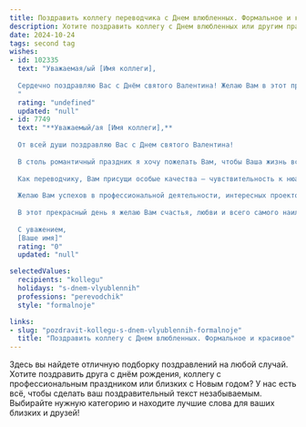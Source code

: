```yaml
---
title: Поздравить коллегу переводчика с Днем влюбленных. Формальное и красивое
description: Хотите поздравить коллегу с Днем влюбленных или другим праздником? Наш ИИ создаст незабываемое поздравление, а вы обязательно выделитесь среди других.  
date: 2024-10-24
tags: second tag
wishes:
- id: 102335
  text: "Уважаемая/ый [Имя коллеги],
  
  Сердечно поздравляю Вас с Днём святого Валентина! Желаю Вам в этот прекрасный день вдохновения, радости и, конечно же, любви, которая, как и прекрасный перевод, способна соединять сердца и культуры. Пусть Ваша работа всегда доставляет Вам удовольствие, а личная жизнь будет наполнена теплом и гармонией.
  "
  rating: "undefined"
  updated: "null"
- id: 7749
  text: "**Уважаемый/ая [Имя коллеги],**
  
  От всей души поздравляю Вас с Днем святого Валентина!
  
  В столь романтичный праздник я хочу пожелать Вам, чтобы Ваша жизнь всегда была наполнена любовью, теплом и взаимопониманием. Пусть каждый день будет наполнен положительными эмоциями и яркими впечатлениями.
  
  Как переводчику, Вам присущи особые качества – чувствительность к нюансам языка, умение точно передавать эмоции и мысли. Благодаря Вашему мастерству люди из разных уголков мира могут общаться и делиться своими переживаниями.
  
  Желаю Вам успехов в профессиональной деятельности, интересных проектов и благодарных клиентов. Пусть Ваше умение находить общий язык приносит Вам не только признание, но и душевное удовлетворение.
  
  В этот прекрасный день я желаю Вам счастья, любви и всего самого наилучшего.
  
  С уважением,
  [Ваше имя]"
  rating: "0"
  updated: "null"

selectedValues:
  recipients: "kollegu"
  holidays: "s-dnem-vlyublennih"
  professions: "perevodchik"
  style: "formalnoje"

links:
- slug: "pozdravit-kollegu-s-dnem-vlyublennih-formalnoje"
  title: "Поздравить коллегу с Днем влюбленных. Формальное и красивое"
---
```


Здесь вы найдете отличную подборку поздравлений на любой случай. 
Хотите поздравить друга с днём рождения, коллегу с профессиональным праздником или близких с Новым годом? У нас есть всё, чтобы сделать ваш поздравительный текст незабываемым. Выбирайте нужную категорию и находите лучшие слова для ваших близких и друзей!
